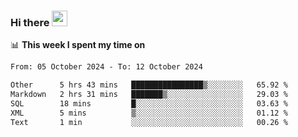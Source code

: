 ### Hi there <a href="https://www.gautamkrishnar.com/"><img src="https://media.giphy.com/media/hvRJCLFzcasrR4ia7z/giphy.gif" width="25px"></a>

📊 **This week I spent my time on**

<!--START_SECTION:waka-->

```txt
From: 05 October 2024 - To: 12 October 2024

Other      5 hrs 43 mins   ████████████████▒░░░░░░░░   65.92 %
Markdown   2 hrs 31 mins   ███████▒░░░░░░░░░░░░░░░░░   29.03 %
SQL        18 mins         █░░░░░░░░░░░░░░░░░░░░░░░░   03.63 %
XML        5 mins          ▒░░░░░░░░░░░░░░░░░░░░░░░░   01.12 %
Text       1 min           ░░░░░░░░░░░░░░░░░░░░░░░░░   00.26 %
```

<!--END_SECTION:waka-->
